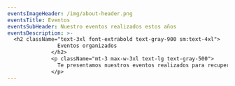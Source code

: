 ```yaml
---
eventsImageHeader: /img/about-header.png
eventsTitle: Eventos
eventsSubHeader: Nuestro eventos realizados estos años
eventsDescription: >-
  <h2 className="text-3xl font-extrabold text-gray-900 sm:text-4xl">
                Eventos organizados
              </h2>
              <p className="mt-3 max-w-3xl text-lg text-gray-500">
                Te presentamos nuestros eventos realizados para recuperar la cultura.
              </p>
---
```

